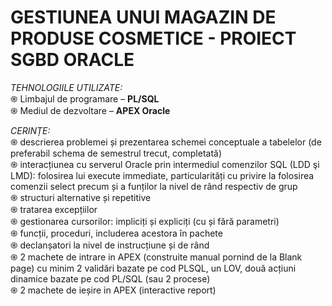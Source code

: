 # GESTIUNEA UNUI MAGAZIN DE PRODUSE COSMETICE - PROIECT SGBD ORACLE

*TEHNOLOGIILE UTILIZATE:* <br />
֍ Limbajul de programare – **PL/SQL** <br />
֍ Mediul de dezvoltare – **APEX Oracle** <br />

*CERINȚE:* <br />
֍ descrierea problemei și prezentarea schemei conceptuale a tabelelor (de preferabil schema de semestrul trecut, completată) <br />
֍ interacțiunea cu serverul Oracle prin intermediul comenzilor SQL (LDD şi LMD): folosirea lui execute immediate, particularități cu privire la folosirea comenzii select precum și a funților la nivel de rând respectiv de grup <br />
֍ structuri alternative și repetitive <br />
֍ tratarea excepțiilor <br />
֍ gestionarea cursorilor: impliciți și expliciți (cu și fără parametri) <br />
֍ funcții, proceduri, includerea acestora în pachete <br />
֍ declanșatori la nivel de instrucțiune și de rând <br />
֍ 2 machete de intrare in APEX (construite manual pornind de la Blank page) cu minim 2 validări bazate pe cod PLSQL, un LOV, două acțiuni dinamice bazate pe cod PL/SQL (sau 2 procese) <br />
֍ 2 machete de ieșire in APEX (interactive report) <br />
